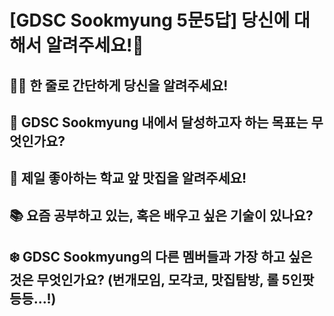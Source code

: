 # [GDSC Sookmyung 5문5답] 당신에 대해서 알려주세요!👀

## ☝🏻 한 줄로 간단하게 당신을 알려주세요!


## 🎯 GDSC Sookmyung 내에서 달성하고자 하는 목표는 무엇인가요?


## 🍕 제일 좋아하는 학교 앞 맛집을 알려주세요!


## 📚 요즘 공부하고 있는, 혹은 배우고 싶은 기술이 있나요?


## ❄️ GDSC Sookmyung의 다른 멤버들과 가장 하고 싶은 것은 무엇인가요? (번개모임, 모각코, 맛집탐방, 롤 5인팟 등등...!)

